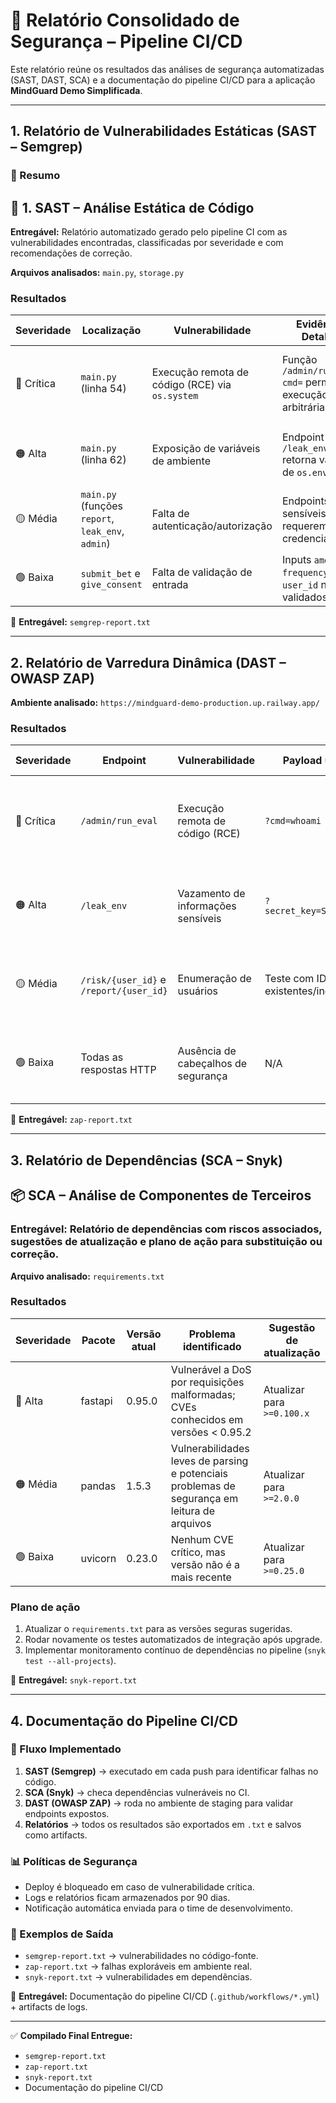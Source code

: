 # 📑 Relatório Consolidado de Segurança – Pipeline CI/CD

Este relatório reúne os resultados das análises de segurança automatizadas (SAST, DAST, SCA) e a documentação do pipeline CI/CD para a aplicação **MindGuard Demo Simplificada**.

---

## 1. Relatório de Vulnerabilidades Estáticas (SAST – Semgrep)

### 🔎 Resumo
## 📑 1. SAST – Análise Estática de Código

**Entregável:** Relatório automatizado gerado pelo pipeline CI com as vulnerabilidades encontradas, classificadas por severidade e com recomendações de correção.  

**Arquivos analisados:** `main.py`, `storage.py`  

### Resultados

| Severidade | Localização      | Vulnerabilidade | Evidência / Detalhes | Sugestão de correção |
|------------|------------------|-----------------|----------------------|-----------------------|
| 🔴 Crítica | `main.py` (linha 54) | Execução remota de código (RCE) via `os.system` | Função `/admin/run_eval?cmd=` permite execução arbitrária | Remover `os.system`; usar `subprocess` apenas com whitelist |
| 🟠 Alta    | `main.py` (linha 62) | Exposição de variáveis de ambiente | Endpoint `/leak_env` retorna valores de `os.environ` | Nunca expor variáveis de ambiente; usar vault seguro |
| 🟡 Média   | `main.py` (funções `report`, `leak_env`, `admin`) | Falta de autenticação/autorização | Endpoints sensíveis não requerem credenciais | Implementar autenticação e RBAC |
| 🟢 Baixa   | `submit_bet` e `give_consent` | Falta de validação de entrada | Inputs `amount`, `frequency` e `user_id` não validados | Utilizar **Pydantic Models** para validação |


📂 **Entregável:** `semgrep-report.txt`  

---

## 2. Relatório de Varredura Dinâmica (DAST – OWASP ZAP)

**Ambiente analisado:** `https://mindguard-demo-production.up.railway.app/`

### Resultados

| Severidade | Endpoint | Vulnerabilidade | Payload usado | Evidência | Sugestão de correção |
|------------|----------|-----------------|---------------|-----------|-----------------------|
| 🔴 Crítica | `/admin/run_eval` | Execução remota de código (RCE) | `?cmd=whoami` | Resposta retornou execução do comando no servidor | Remover endpoint ou restringir com autenticação forte |
| 🟠 Alta    | `/leak_env` | Vazamento de informações sensíveis | `?secret_key=SECRET_KEY` | Resposta retornou valor da variável de ambiente | Nunca expor dados de `os.environ` em respostas |
| 🟡 Média   | `/risk/{user_id}` e `/report/{user_id}` | Enumeração de usuários | Teste com IDs existentes/inexistentes | Retorno diferente (`403` vs `404`) | Usar mensagens genéricas para erros de autorização |
| 🟢 Baixa   | Todas as respostas HTTP | Ausência de cabeçalhos de segurança | N/A | Falta de HSTS, CSP e X-Content-Type-Options | Adicionar middleware para headers de segurança |   

📂 **Entregável:** `zap-report.txt`  

---

## 3. Relatório de Dependências (SCA – Snyk)

## 📦 SCA – Análise de Componentes de Terceiros

### Entregável: Relatório de dependências com riscos associados, sugestões de atualização e plano de ação para substituição ou correção.

**Arquivo analisado:** `requirements.txt`

### Resultados

| Severidade | Pacote    | Versão atual | Problema identificado | Sugestão de atualização |
|------------|-----------|--------------|------------------------|--------------------------|
| 🔴 Alta    | fastapi   | 0.95.0       | Vulnerável a DoS por requisições malformadas; CVEs conhecidos em versões < 0.95.2 | Atualizar para `>=0.100.x` |
| 🟠 Média   | pandas    | 1.5.3        | Vulnerabilidades leves de parsing e potenciais problemas de segurança em leitura de arquivos | Atualizar para `>=2.0.0` |
| 🟢 Baixa   | uvicorn   | 0.23.0       | Nenhum CVE crítico, mas versão não é a mais recente | Atualizar para `>=0.25.0` |

### Plano de ação
1. Atualizar o `requirements.txt` para as versões seguras sugeridas.  
2. Rodar novamente os testes automatizados de integração após upgrade.  
3. Implementar monitoramento contínuo de dependências no pipeline (`snyk test --all-projects`).  

📂 **Entregável:** `snyk-report.txt`  

---

## 4. Documentação do Pipeline CI/CD

### 🔎 Fluxo Implementado
1. **SAST (Semgrep)** → executado em cada push para identificar falhas no código.  
2. **SCA (Snyk)** → checa dependências vulneráveis no CI.  
3. **DAST (OWASP ZAP)** → roda no ambiente de staging para validar endpoints expostos.  
4. **Relatórios** → todos os resultados são exportados em `.txt` e salvos como artifacts.  

### 📊 Políticas de Segurança
- Deploy é bloqueado em caso de vulnerabilidade crítica.  
- Logs e relatórios ficam armazenados por 90 dias.  
- Notificação automática enviada para o time de desenvolvimento.  

### 📂 Exemplos de Saída
- `semgrep-report.txt` → vulnerabilidades no código-fonte.  
- `zap-report.txt` → falhas exploráveis em ambiente real.  
- `snyk-report.txt` → vulnerabilidades em dependências.  

📂 **Entregável:** Documentação do pipeline CI/CD (`.github/workflows/*.yml`) + artifacts de logs.  

---

✅ **Compilado Final Entregue:**  
- `semgrep-report.txt`  
- `zap-report.txt`  
- `snyk-report.txt`  
- Documentação do pipeline CI/CD  
